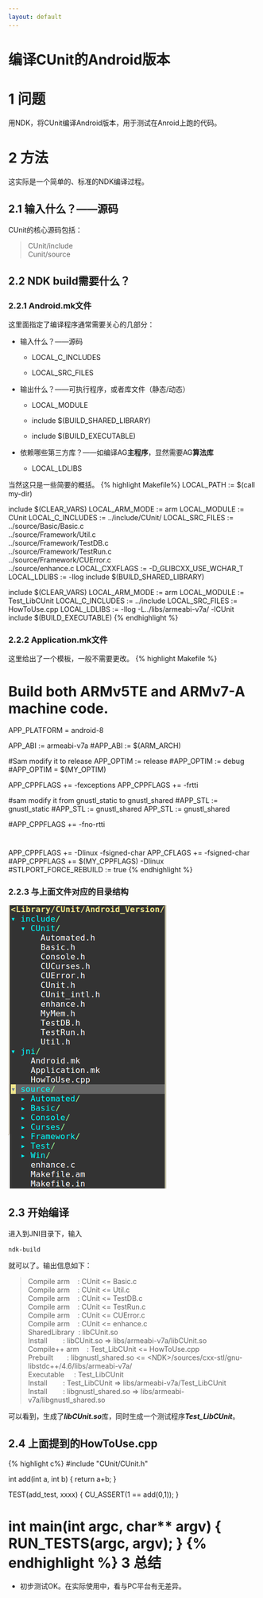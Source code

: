 ```yaml
---
layout: default
---
```


编译CUnit的Android版本
======================

1 问题
====

用NDK，将CUnit编译Android版本，用于测试在Anroid上跑的代码。

2 方法
====

这实际是一个简单的、标准的NDK编译过程。

2.1 输入什么？——源码
----------------

CUnit的核心源码包括：

>CUnit/include  
>Cunit/source

2.2 NDK build需要什么？
-------------------

### 2.2.1 Android.mk文件 

这里面指定了编译程序通常需要关心的几部分：

-   输入什么？——源码

    -   LOCAL\_C\_INCLUDES

    -   LOCAL\_SRC\_FILES

-   输出什么？——可执行程序，或者库文件（静态/动态）

    -   LOCAL\_MODULE

    -   include $(BUILD\_SHARED\_LIBRARY)

    -   include $(BUILD\_EXECUTABLE)

-   依赖哪些第三方库？——如编译AG**主程序**，显然需要AG**算法库**

    -   LOCAL\_LDLIBS

当然这只是一些简要的概括。
{% highlight Makefile%}
LOCAL_PATH := $(call my-dir)

include $(CLEAR_VARS)
LOCAL_ARM_MODE := arm
LOCAL_MODULE := CUnit
LOCAL_C_INCLUDES := ../include/CUnit/
LOCAL_SRC_FILES := ../source/Basic/Basic.c \
			../source/Framework/Util.c \
			../source/Framework/TestDB.c \
			../source/Framework/TestRun.c \
			../source/Framework/CUError.c \
			../source/enhance.c
LOCAL_CXXFLAGS := -D_GLIBCXX_USE_WCHAR_T
LOCAL_LDLIBS := -llog
include $(BUILD_SHARED_LIBRARY)


include $(CLEAR_VARS)
LOCAL_ARM_MODE := arm
LOCAL_MODULE := Test_LibCUnit
LOCAL_C_INCLUDES := ../include
LOCAL_SRC_FILES := HowToUse.cpp
LOCAL_LDLIBS := -llog -L../libs/armeabi-v7a/ -lCUnit
include $(BUILD_EXECUTABLE)
{% endhighlight %}
### 2.2.2 Application.mk文件 

这里给出了一个模板，一般不需要更改。
{% highlight Makefile %}
# Build both ARMv5TE and ARMv7-A machine code.
APP_PLATFORM = android-8

APP_ABI := armeabi-v7a
#APP_ABI := $(ARM_ARCH)

#Sam modify it to release
APP_OPTIM := release
#APP_OPTIM := debug
#APP_OPTIM = $(MY_OPTIM)

APP_CPPFLAGS += -fexceptions
APP_CPPFLAGS += -frtti

#sam modify it from gnustl_static to gnustl_shared
#APP_STL := gnustl_static
#APP_STL := gnustl_shared
APP_STL  := gnustl_shared

#APP_CPPFLAGS += -fno-rtti


#
APP_CPPFLAGS += -Dlinux -fsigned-char
APP_CFLAGS += -fsigned-char
#APP_CPPFLAGS += $(MY_CPPFLAGS) -Dlinux
#STLPORT_FORCE_REBUILD := true
{% endhighlight %}
### 2.2.3 与上面文件对应的目录结构

![image](/images/structure.png)

2.3 开始编译
--------

进入到JNI目录下，输入

    ndk-build

就可以了。输出信息如下：

>Compile arm    : CUnit \<= Basic.c  
>Compile arm    : CUnit \<= Util.c  
>Compile arm    : CUnit \<= TestDB.c  
>Compile arm    : CUnit \<= TestRun.c  
>Compile arm    : CUnit \<= CUError.c  
>Compile arm    : CUnit \<= enhance.c  
>SharedLibrary  : libCUnit.so  
>Install        : libCUnit.so =\> libs/armeabi-v7a/libCUnit.so  
>Compile++ arm    : Test\_LibCUnit \<= HowToUse.cpp  
>Prebuilt       : libgnustl\_shared.so \<= \<NDK\>/sources/cxx-stl/gnu-libstdc++/4.6/libs/armeabi-v7a/  
>Executable     : Test\_LibCUnit  
>Install        : Test\_LibCUnit =\> libs/armeabi-v7a/Test\_LibCUnit  
>Install        : libgnustl\_shared.so =\> libs/armeabi-v7a/libgnustl\_shared.so  

可以看到，生成了***libCUnit.so***库，同时生成一个测试程序***Test\_LibCUnit***。

2.4 上面提到的HowToUse.cpp
----------------------
{% highlight c%}
#include "CUnit/CUnit.h"

int add(int a, int b)
{
	return a+b;
}

TEST(add_test, xxxx)
{
	CU_ASSERT(1 == add(0,1));
}

int main(int argc, char** argv)
{
	RUN_TESTS(argc, argv);
}
{% endhighlight %}
3 总结
====

-   初步测试OK。在实际使用中，看与PC平台有无差异。
